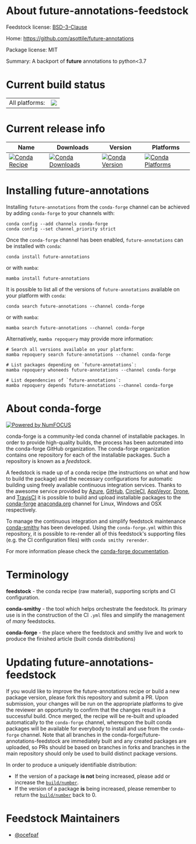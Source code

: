 About future-annotations-feedstock
==================================

Feedstock license: [BSD-3-Clause](https://github.com/conda-forge/future-annotations-feedstock/blob/main/LICENSE.txt)

Home: https://github.com/asottile/future-annotations

Package license: MIT

Summary: A backport of __future__ annotations to python<3.7

Current build status
====================


<table><tr><td>All platforms:</td>
    <td>
      <a href="https://dev.azure.com/conda-forge/feedstock-builds/_build/latest?definitionId=14301&branchName=main">
        <img src="https://dev.azure.com/conda-forge/feedstock-builds/_apis/build/status/future-annotations-feedstock?branchName=main">
      </a>
    </td>
  </tr>
</table>

Current release info
====================

| Name | Downloads | Version | Platforms |
| --- | --- | --- | --- |
| [![Conda Recipe](https://img.shields.io/badge/recipe-future--annotations-green.svg)](https://anaconda.org/conda-forge/future-annotations) | [![Conda Downloads](https://img.shields.io/conda/dn/conda-forge/future-annotations.svg)](https://anaconda.org/conda-forge/future-annotations) | [![Conda Version](https://img.shields.io/conda/vn/conda-forge/future-annotations.svg)](https://anaconda.org/conda-forge/future-annotations) | [![Conda Platforms](https://img.shields.io/conda/pn/conda-forge/future-annotations.svg)](https://anaconda.org/conda-forge/future-annotations) |

Installing future-annotations
=============================

Installing `future-annotations` from the `conda-forge` channel can be achieved by adding `conda-forge` to your channels with:

```
conda config --add channels conda-forge
conda config --set channel_priority strict
```

Once the `conda-forge` channel has been enabled, `future-annotations` can be installed with `conda`:

```
conda install future-annotations
```

or with `mamba`:

```
mamba install future-annotations
```

It is possible to list all of the versions of `future-annotations` available on your platform with `conda`:

```
conda search future-annotations --channel conda-forge
```

or with `mamba`:

```
mamba search future-annotations --channel conda-forge
```

Alternatively, `mamba repoquery` may provide more information:

```
# Search all versions available on your platform:
mamba repoquery search future-annotations --channel conda-forge

# List packages depending on `future-annotations`:
mamba repoquery whoneeds future-annotations --channel conda-forge

# List dependencies of `future-annotations`:
mamba repoquery depends future-annotations --channel conda-forge
```


About conda-forge
=================

[![Powered by
NumFOCUS](https://img.shields.io/badge/powered%20by-NumFOCUS-orange.svg?style=flat&colorA=E1523D&colorB=007D8A)](https://numfocus.org)

conda-forge is a community-led conda channel of installable packages.
In order to provide high-quality builds, the process has been automated into the
conda-forge GitHub organization. The conda-forge organization contains one repository
for each of the installable packages. Such a repository is known as a *feedstock*.

A feedstock is made up of a conda recipe (the instructions on what and how to build
the package) and the necessary configurations for automatic building using freely
available continuous integration services. Thanks to the awesome service provided by
[Azure](https://azure.microsoft.com/en-us/services/devops/), [GitHub](https://github.com/),
[CircleCI](https://circleci.com/), [AppVeyor](https://www.appveyor.com/),
[Drone](https://cloud.drone.io/welcome), and [TravisCI](https://travis-ci.com/)
it is possible to build and upload installable packages to the
[conda-forge](https://anaconda.org/conda-forge) [anaconda.org](https://anaconda.org/)
channel for Linux, Windows and OSX respectively.

To manage the continuous integration and simplify feedstock maintenance
[conda-smithy](https://github.com/conda-forge/conda-smithy) has been developed.
Using the ``conda-forge.yml`` within this repository, it is possible to re-render all of
this feedstock's supporting files (e.g. the CI configuration files) with ``conda smithy rerender``.

For more information please check the [conda-forge documentation](https://conda-forge.org/docs/).

Terminology
===========

**feedstock** - the conda recipe (raw material), supporting scripts and CI configuration.

**conda-smithy** - the tool which helps orchestrate the feedstock.
                   Its primary use is in the construction of the CI ``.yml`` files
                   and simplify the management of *many* feedstocks.

**conda-forge** - the place where the feedstock and smithy live and work to
                  produce the finished article (built conda distributions)


Updating future-annotations-feedstock
=====================================

If you would like to improve the future-annotations recipe or build a new
package version, please fork this repository and submit a PR. Upon submission,
your changes will be run on the appropriate platforms to give the reviewer an
opportunity to confirm that the changes result in a successful build. Once
merged, the recipe will be re-built and uploaded automatically to the
`conda-forge` channel, whereupon the built conda packages will be available for
everybody to install and use from the `conda-forge` channel.
Note that all branches in the conda-forge/future-annotations-feedstock are
immediately built and any created packages are uploaded, so PRs should be based
on branches in forks and branches in the main repository should only be used to
build distinct package versions.

In order to produce a uniquely identifiable distribution:
 * If the version of a package **is not** being increased, please add or increase
   the [``build/number``](https://docs.conda.io/projects/conda-build/en/latest/resources/define-metadata.html#build-number-and-string).
 * If the version of a package **is** being increased, please remember to return
   the [``build/number``](https://docs.conda.io/projects/conda-build/en/latest/resources/define-metadata.html#build-number-and-string)
   back to 0.

Feedstock Maintainers
=====================

* [@ocefpaf](https://github.com/ocefpaf/)

